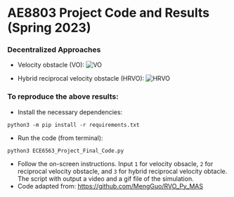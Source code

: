 # AE8803 Project Code and Results (Spring 2023)
### Decentralized Approaches
 - Velocity obstacle (VO):
 ![VO](https://user-images.githubusercontent.com/103329531/206857905-3a6b6442-da06-4254-8b1d-a8de3f5e57ca.gif)

 - Hybrid reciprocal velocity obstacle (HRVO): 
 ![HRVO](https://user-images.githubusercontent.com/103329531/206858041-9f0598bd-eee4-4a97-90ef-94e8a6bf3929.gif)
 
 ### To reproduce the above results: 
  - Install the necessary dependencies:
  ```
  python3 -m pip install -r requirements.txt
  ```
  - Run the code (from terminal):
  ```
  python3 ECE6563_Project_Final_Code.py
  ```
  - Follow the on-screen instructions. Input `1` for velocity obsacle, `2` for reciprocal velocity obstacle, and `3` for hybrid reciprocal velocity obtacle. The script with output a video and a gif file of the simulation.
  - Code adapted from: https://github.com/MengGuo/RVO_Py_MAS

 
